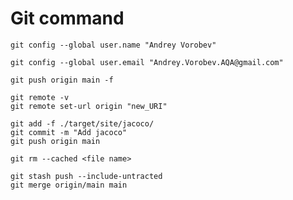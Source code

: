 # Git command 
```shell
git config --global user.name "Andrey Vorobev"
```
```shell
git config --global user.email "Andrey.Vorobev.AQA@gmail.com"
```

```shell
git push origin main -f
```
```shell
git remote -v
git remote set-url origin "new_URI"
```
```shell
git add -f ./target/site/jacoco/
git commit -m "Add jacoco"
git push origin main
```
```shell
git rm --cached <file name>
```
```shell
git stash push --include-untracted
git merge origin/main main
```
